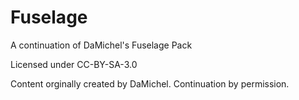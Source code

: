 # Fuselage
A continuation of DaMichel's Fuselage Pack

Licensed under CC-BY-SA-3.0

Content orginally created by DaMichel. Continuation by permission.